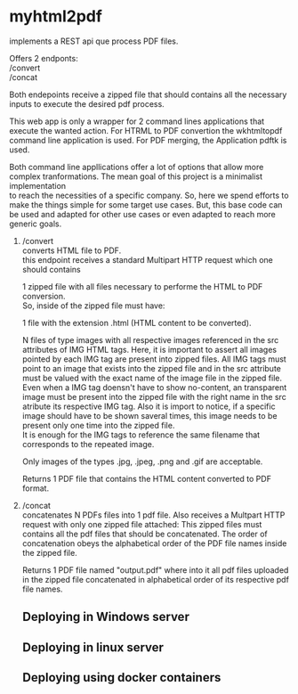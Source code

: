 # myhtml2pdf

implements a REST api que process PDF files.  
  
Offers 2 endponts:  
/convert  
/concat  

Both endepoints receive a zipped file that should contains all the necessary inputs
to execute the desired pdf process.  
  
This web app is only a wrapper for 2 command lines applications that execute the wanted action.
For HTRML to PDF convertion the wkhtmltopdf command line application is used.
For PDF merging, the Application pdftk is used.

Both command line appllications offer a lot of options that allow more complex tranformations.
The mean goal of this project is a minimalist implementation  
to reach the necessities of a specific company.
So, here we spend efforts to make the things simple for some target use cases.
But, this base code can be used and adapted for other use cases or even
adapted to reach more generic goals. 


1. /convert  
   converts HTML file to PDF.  
   this endpoint receives a standard Multipart HTTP request which one should contains  
   
   1 zipped file with all files necessary to performe the HTML to PDF conversion.  
   So, inside of the zipped file must have:  

   1 file with the extension .html (HTML content to be converted).  
   
   N files of type images with all respective images referenced in the src attributes of IMG HTML tags.
   Here, it is important to assert all images pointed by each IMG tag are present into zipped files.
   All IMG tags must point to an image that exists into the zipped file and in the src attribute must
   be valued with the exact name of the image file in the zipped file.
   Even when a IMG tag doensn't have to show no-content, an transparent image must be present into
   the zipped file with the right name in the src atribute its respective IMG tag.
   Also it is import to notice, if a specific image should have to be shown saveral times, this image needs to be present
   only one time into the zipped file.  
   It is enough for the IMG tags to reference the same filename that corresponds to the repeated image.  

   Only images of the types .jpg, .jpeg, .png and .gif are acceptable.

   Returns 1 PDF file that contains the HTML content converted to PDF format.

2. /concat  
   concatenates N PDFs files into 1 pdf file.
   Also receives a Multpart HTTP request with only one zipped file attached:
   This zipped files must contains all the pdf files that should be concatenated.
   The order of concatenation obeys the alphabetical order of the PDF file names inside the zipped file.

   Returns 1 PDF file named "output.pdf" where into it all pdf files uploaded in the zipped file
   concatenated in alphabetical order of its respective pdf file names.  

   ## Deploying in Windows server

   ## Deploying in linux server

   ## Deploying using docker containers